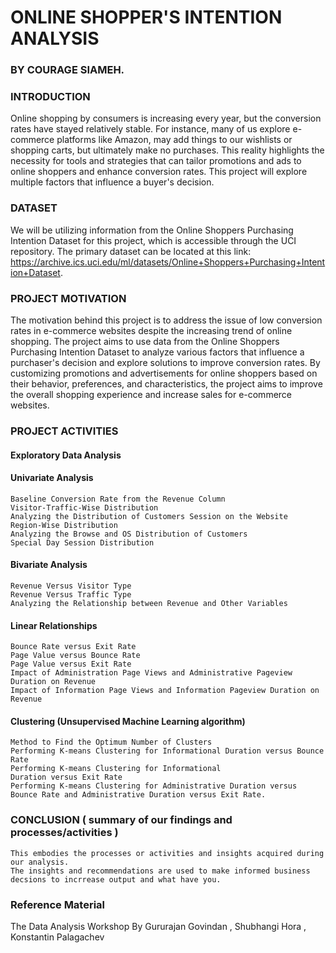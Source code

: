 

# ONLINE SHOPPER'S INTENTION ANALYSIS
### BY COURAGE SIAMEH.

### INTRODUCTION

Online shopping by consumers is increasing every year, but the conversion rates have stayed relatively stable. For instance, many of us explore e-commerce platforms like Amazon, may add things to our wishlists or shopping carts, but ultimately make no purchases. This reality highlights the necessity for tools and strategies that can tailor promotions and ads to online shoppers and enhance conversion rates. This project will explore multiple factors that influence a buyer's decision.


### DATASET

We will be utilizing information from the Online Shoppers Purchasing Intention Dataset for this project, which is accessible through the UCI repository. The primary dataset can be located at this link: https://archive.ics.uci.edu/ml/datasets/Online+Shoppers+Purchasing+Intention+Dataset.


### PROJECT MOTIVATION

The motivation behind this project is to address the issue of low conversion rates in e-commerce websites despite the increasing trend of online shopping. The project aims to use data from the Online Shoppers Purchasing Intention Dataset to analyze various factors that influence a purchaser's decision and explore solutions to improve conversion rates. By customizing promotions and advertisements for online shoppers based on their behavior, preferences, and characteristics, the project aims to improve the overall shopping experience and increase sales for e-commerce websites.


### PROJECT ACTIVITIES
#### Exploratory Data Analysis

#### Univariate Analysis
    Baseline Conversion Rate from the Revenue Column 
    Visitor-Traffic-Wise Distribution
    Analyzing the Distribution of Customers Session on the Website 
    Region-Wise Distribution
    Analyzing the Browse and OS Distribution of Customers  
    Special Day Session Distribution  

#### Bivariate Analysis
    Revenue Versus Visitor Type  
    Revenue Versus Traffic Type  
    Analyzing the Relationship between Revenue and Other Variables  

#### Linear Relationships
    Bounce Rate versus Exit Rate  
    Page Value versus Bounce Rate 
    Page Value versus Exit Rate
    Impact of Administration Page Views and Administrative Pageview Duration on Revenue
    Impact of Information Page Views and Information Pageview Duration on Revenue  

#### Clustering (Unsupervised Machine Learning algorithm)
    Method to Find the Optimum Number of Clusters
    Performing K-means Clustering for Informational Duration versus Bounce Rate
    Performing K-means Clustering for Informational
    Duration versus Exit Rate
    Performing K-means Clustering for Administrative Duration versus Bounce Rate and Administrative Duration versus Exit Rate.
    
### CONCLUSION ( summary of our findings and processes/activities )
    This embodies the processes or activities and insights acquired during our analysis.
    The insights and recommendations are used to make informed business decsions to incrrease output and what have you.

### Reference Material
The Data Analysis Workshop
By Gururajan Govindan , Shubhangi Hora , Konstantin Palagachev









